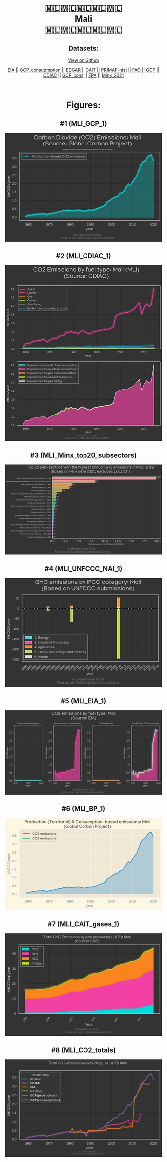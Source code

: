 
<center>
<h1 align="center">
🇲🇱🇲🇱🇲🇱🇲🇱🇲🇱
<br>
Mali
<br>
🇲🇱🇲🇱🇲🇱🇲🇱🇲🇱
</h1>
<h2>Datasets:</h2>
<p><a href="https://github.com/dquintani/GreenhouseData/tree/master/country_data/MLI_Mali/data">View on Github</a>
<br></p><p><a href="data/MLI_EIA.csv">EIA</a> || <a href="data/MLI_GCP_consupmption.csv">GCP_consupmption</a> || <a href="data/MLI_EDGAR.csv">EDGAR</a> || <a href="data/MLI_CAIT.csv">CAIT</a> || <a href="data/MLI_PRIMAP-hist.csv">PRIMAP-hist</a> || <a href="data/MLI_FAO.csv">FAO</a> || <a href="data/MLI_GCP.csv">GCP</a> || <a href="data/MLI_CDIAC.csv">CDIAC</a> || <a href="data/MLI_GCP_cons.csv">GCP_cons</a> || <a href="data/MLI_EPA.csv">EPA</a> || <a href="data/MLI_Minx_2021.csv">Minx_2021</a></p><p><br></p>
<h1>Figures:</h1><h2>#1 (MLI_GCP_1)</h2>
<p><img alt="" src="figures/MLI_GCP_1.png" /></p><h2>#2 (MLI_CDIAC_1)</h2>
<p><img alt="" src="figures/MLI_CDIAC_1.png" /></p><h2>#3 (MLI_Minx_top20_subsectors)</h2>
<p><img alt="" src="figures/MLI_Minx_top20_subsectors.png" /></p><h2>#4 (MLI_UNFCCC_NAI_1)</h2>
<p><img alt="" src="figures/MLI_UNFCCC_NAI_1.png" /></p><h2>#5 (MLI_EIA_1)</h2>
<p><img alt="" src="figures/MLI_EIA_1.png" /></p><h2>#6 (MLI_BP_1)</h2>
<p><img alt="" src="figures/MLI_BP_1.png" /></p><h2>#7 (MLI_CAIT_gases_1)</h2>
<p><img alt="" src="figures/MLI_CAIT_gases_1.png" /></p><h2>#8 (MLI_CO2_totals)</h2>
<p><img alt="" src="figures/MLI_CO2_totals.png" /></p>